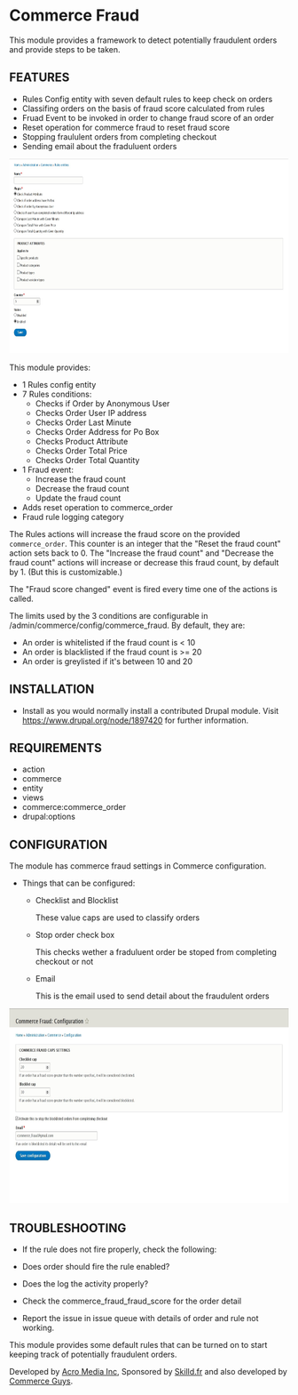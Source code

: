 # Commerce Fraud

This module provides a framework to detect potentially fraudulent
orders and provide steps to be taken.

FEATURES
------------

  - Rules Config entity with seven default rules to keep check on orders
  - Classifing orders on the basis of fraud score calculated from rules
  - Fruad Event to be invoked in order to change fraud score of an order
  - Reset operation for commerce fraud to reset fraud score
  - Stopping fraululent orders from completing checkout
  - Sending email about the fraduluent orders
  
<img width="750" height="350" src="rules.jpg" alt="Rules">

This module provides:

- 1 Rules config entity
- 7 Rules conditions:
    - Checks if Order by Anonymous User
    - Checks Order User IP address
    - Checks Order Last Minute
    - Checks Order Address for Po Box
    - Checks Product Attribute
    - Checks Order Total Price
    - Checks Order Total Quantity
- 1 Fraud event:
    - Increase the fraud count
    - Decrease the fraud count
    - Update the fraud count
- Adds reset operation to commerce_order
- Fraud rule logging category

The Rules actions will increase the fraud score on the provided
`commerce_order`. This counter is an integer that the "Reset the fraud
count" action sets back to 0. The "Increase the fraud count" and
"Decrease the fraud count" actions will increase or decrease this
fraud count, by default by 1. (But this is customizable.)

The "Fraud score changed" event is fired every time one of the actions
is called.

The limits used by the 3 conditions are configurable in
/admin/commerce/config/commerce_fraud. By default, they are:

- An order is whitelisted if the fraud count is < 10
- An order is blacklisted if the fraud count is >= 20
- An order is greylisted if it's between 10 and 20

INSTALLATION
------------

 * Install as you would normally install a contributed Drupal module. Visit
   https://www.drupal.org/node/1897420 for further information.
   
REQUIREMENTS
------------

  - action
  - commerce
  - entity
  - views
  - commerce:commerce_order
  - drupal:options

CONFIGURATION
-------------

The module has commerce fraud settings in Commerce configuration.

* Things that can be configured:

  - Checklist and Blocklist 
  
    These value caps are  used to classify orders
    
  - Stop order check box

    This checks wether a fraduluent order be stoped from completing checkout or not
 
  - Email
    
    This is the email used to send detail about the fraudulent orders

<img width="750" height="350" src="config.jpg" alt="Config">

TROUBLESHOOTING
---------------

 * If the rule does not fire properly, check the following:

  - Does order should fire the rule enabled?
  
  - Does the log the activity properly?
   
  - Check the commerce_fraud_fraud_score for the order detail

  - Report the issue in issue queue with details of order and rule not working.

This module provides some default rules that can be turned on to start
keeping track of potentially fraudulent orders.

Developed by [Acro Media Inc][0], Sponsored by [Skilld.fr][1] and also developed by [Commerce Guys][2].


  [0]: http://www.acromediainc.com
  [1]: http://www.skilld.fr
  [2]: https://commerceguys.com
